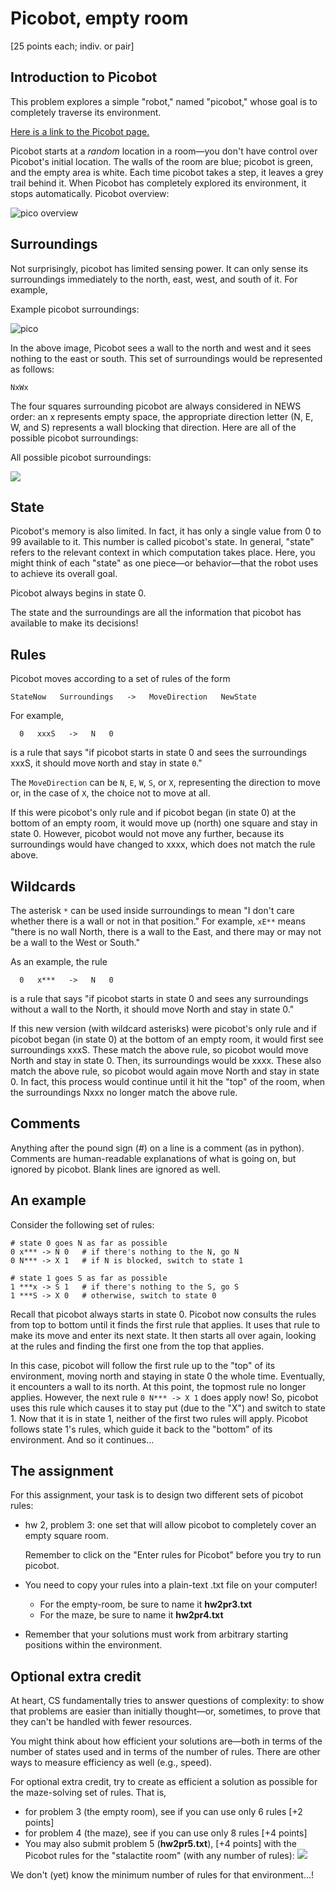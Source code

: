 # Picobot, empty room

[25 points each; indiv. or pair]

## Introduction to Picobot

This problem explores a simple "robot," named "picobot," whose goal is to completely traverse its environment.

[Here is a link to the Picobot page.](http://www.cs.hmc.edu/picobot)

Picobot starts at a *random* location in a room—you don't have control over Picobot's initial location. The walls of the room are blue; picobot is green, and the empty area is white. Each time picobot takes a step, it leaves a grey trail behind it. When Picobot has completely explored its environment, it stops automatically. Picobot overview: 

![pico overview](pico1.jpg)

## Surroundings

Not surprisingly, picobot has limited sensing power. It can only sense its surroundings immediately to the north, east, west, and south of it. For example,

Example picobot surroundings: 

![pico](pico2.jpg)

In the above image, Picobot sees a wall to the north and west and it sees nothing to the east or south. This set of surroundings would be represented as follows:

    NxWx

The four squares surrounding picobot are always considered in NEWS order: an x represents empty space, the appropriate direction letter (N, E, W, and S) represents a wall blocking that direction. Here are all of the possible picobot surroundings:

All possible picobot surroundings: 

![](pico3.jpg)

## State

Picobot's memory is also limited. In fact, it has only a single value from 0 to 99 available to it. This number is called picobot's state. In general, "state" refers to the relevant context in which computation takes place. Here, you might think of each "state" as one piece—or behavior—that the robot uses to achieve its overall goal.

Picobot always begins in state 0.

The state and the surroundings are all the information that picobot has available to make its decisions!

## Rules

Picobot moves according to a set of rules of the form 

    StateNow   Surroundings   ->   MoveDirection   NewState 

For example, 

      0   xxxS   ->   N   0   

is a rule that says "if picobot starts in state 0 and sees the surroundings xxxS, it should move `N`orth and stay in state `0`."

The `MoveDirection` can be `N`, `E`, `W`, `S`, or `X`, representing the direction to move or, in the case of `X`, the choice not to move at all.

If this were picobot's only rule and if picobot began (in state 0) at the bottom of an empty room, it would move up (north) one square and stay in state 0. However, picobot would not move any further, because its surroundings would have changed to xxxx, which does not match the rule above.

## Wildcards

The asterisk `*` can be used inside surroundings to mean "I don't care whether there is a wall or not in that position." For example, `xE**` means "there is no wall North, there is a wall to the East, and there may or may not be a wall to the West or South."

As an example, the rule 

      0   x***   ->   N   0   

is a rule that says "if picobot starts in state 0 and sees any surroundings without a wall to the North, it should move North and stay in state 0."

If this new version (with wildcard asterisks) were picobot's only rule and if picobot began (in state 0) at the bottom of an empty room, it would first see surroundings xxxS. These match the above rule, so picobot would move North and stay in state 0. Then, its surroundings would be xxxx. These also match the above rule, so picobot would again move North and stay in state 0. In fact, this process would continue until it hit the "top" of the room, when the surroundings Nxxx no longer match the above rule.

## Comments

Anything after the pound sign (#) on a line is a comment (as in python). Comments are human-readable explanations of what is going on, but ignored by picobot. Blank lines are ignored as well.

## An example

Consider the following set of rules:

    # state 0 goes N as far as possible
    0 x*** -> N 0   # if there's nothing to the N, go N
    0 N*** -> X 1   # if N is blocked, switch to state 1

    # state 1 goes S as far as possible
    1 ***x -> S 1   # if there's nothing to the S, go S
    1 ***S -> X 0   # otherwise, switch to state 0

Recall that picobot always starts in state 0. Picobot now consults the rules from top to bottom until it finds the first rule that applies. It uses that rule to make its move and enter its next state. It then starts all over again, looking at the rules and finding the first one from the top that applies.

In this case, picobot will follow the first rule up to the "top" of its environment, moving north and staying in state 0 the whole time. Eventually, it encounters a wall to its north. At this point, the topmost rule no longer applies. However, the next rule `0 N*** -> X 1` does apply now! So, picobot uses this rule which causes it to stay put (due to the "X") and switch to state 1. Now that it is in state 1, neither of the first two rules will apply. Picobot follows state 1's rules, which guide it back to the "bottom" of its environment. And so it continues...


## The assignment

For this assignment, your task is to design two different sets of picobot rules:

- hw 2, problem 3: one set that will allow picobot to completely cover an empty square room. 

    Remember to click on the "Enter rules for Picobot" before you try to run picobot.

- You need to copy your rules into a plain-text .txt file on your computer!
    - For the empty-room, be sure to name it **hw2pr3.txt**
    - For the maze, be sure to name it **hw2pr4.txt**

- Remember that your solutions must work from arbitrary starting positions within the environment.

## Optional extra credit

At heart, CS fundamentally tries to answer questions of complexity: to show that problems are easier than initially thought—or, sometimes, to prove that they can't be handled with fewer resources.

You might think about how efficient your solutions are—both in terms of the number of states used and in terms of the number of rules. There are other ways to measure efficiency as well (e.g., speed).

For optional extra credit, try to create as efficient a solution as possible for the maze-solving set of rules. That is,

- for problem 3 (the empty room), see if you can use only 6 rules [+2 points]
- for problem 4 (the maze), see if you can use only 8 rules [+4 points]
- You may also submit problem 5 (**hw2pr5.txt**), [+4 points]  with the Picobot rules for the "stalactite room" (with any number of rules): 
    ![](picobotExCr.png)

We don't (yet) know the minimum number of rules for that environment...!

